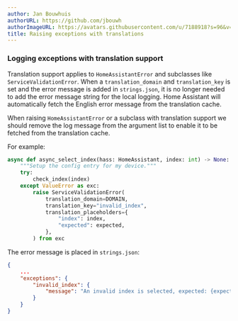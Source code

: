 ```yaml
---
author: Jan Bouwhuis
authorURL: https://github.com/jbouwh
authorImageURL: https://avatars.githubusercontent.com/u/7188918?s=96&v=4
title: Raising exceptions with translations
---
```


### Logging exceptions with translation support

Translation support applies to `HomeAssistantError` and subclasses like `ServiceValidationError`. When a `translation_domain` and `translation_key` is set and the error message is added in `strings.json`, it is no longer needed to add the error message string for the local logging. Home Assistant will automatically fetch the English error message from the translation cache.

When raising `HomeAssistantError` or a subclass with translation support we should remove the log message from the argument list to enable it to be fetched from the translation cache.

For example:

```python
async def async_select_index(hass: HomeAssistant, index: int) -> None:
    """Setup the config entry for my device."""
    try:
        check_index(index)
    except ValueError as exc:
        raise ServiceValidationError(
            translation_domain=DOMAIN,
            translation_key="invalid_index",
            translation_placeholders={
                "index": index,
                "expected": expected,
            },
        ) from exc
```

The error message is placed in `strings.json`:

```json
{
    ...
    "exceptions": {
        "invalid_index": {
            "message": "An invalid index is selected, expected: {expected}, got: {index}"
        }
    }
}
```
